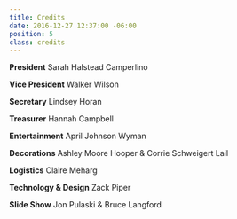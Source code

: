 ```yaml
---
title: Credits
date: 2016-12-27 12:37:00 -06:00
position: 5
class: credits
---
```


**President**
Sarah Halstead Camperlino

**Vice President**
Walker Wilson

**Secretary**
Lindsey Horan

**Treasurer**
Hannah Campbell

**Entertainment**
April Johnson Wyman

**Decorations**
Ashley Moore Hooper & Corrie Schweigert Lail

**Logistics**
Claire Meharg

**Technology & Design**
Zack Piper

**Slide Show**
Jon Pulaski & Bruce Langford 
